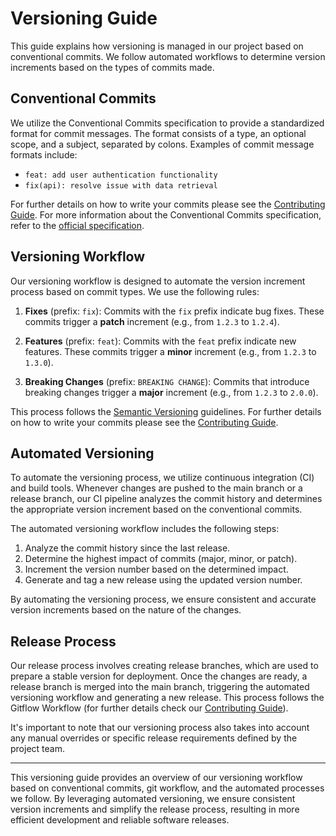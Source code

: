 # Versioning Guide

This guide explains how versioning is managed in our project based on conventional commits. We follow automated workflows to determine version increments based on the types of commits made.

## Conventional Commits

We utilize the Conventional Commits specification to provide a standardized format for commit messages. The format consists of a type, an optional scope, and a subject, separated by colons. Examples of commit message formats include:

- `feat: add user authentication functionality`
- `fix(api): resolve issue with data retrieval`

For further details on how to write your commits please see the [Contributing Guide](../contributing.md#commit-header).
For more information about the Conventional Commits specification, refer to the [official specification](https://www.conventionalcommits.org/en/v1.0.0/).

## Versioning Workflow

Our versioning workflow is designed to automate the version increment process based on commit types. We use the following rules:

1. **Fixes** (prefix: `fix`): Commits with the `fix` prefix indicate bug fixes. These commits trigger a **patch** increment (e.g., from `1.2.3` to `1.2.4`).

2. **Features** (prefix: `feat`): Commits with the `feat` prefix indicate new features. These commits trigger a **minor** increment (e.g., from `1.2.3` to `1.3.0`).

3. **Breaking Changes** (prefix: `BREAKING CHANGE`): Commits that introduce breaking changes trigger a **major** increment (e.g., from `1.2.3` to `2.0.0`).

This process follows the [Semantic Versioning](https://semver.org/) guidelines. For further details on how to write your commits please see the [Contributing Guide](../contributing.md#commit-header).

## Automated Versioning

To automate the versioning process, we utilize continuous integration (CI) and build tools. Whenever changes are pushed to the main branch or a release branch, our CI pipeline analyzes the commit history and determines the appropriate version increment based on the conventional commits.

The automated versioning workflow includes the following steps:

1. Analyze the commit history since the last release.
2. Determine the highest impact of commits (major, minor, or patch).
3. Increment the version number based on the determined impact.
4. Generate and tag a new release using the updated version number.

By automating the versioning process, we ensure consistent and accurate version increments based on the nature of the changes.


## Release Process

Our release process involves creating release branches, which are used to prepare a stable version for deployment. Once the changes are ready, a release branch is merged into the main branch, triggering the automated versioning workflow and generating a new release. This process follows the Gitflow Workflow (for further details check our [Contributing Guide](../CONTRIBUTING.MD#gitflow-workflow)).

It's important to note that our versioning process also takes into account any manual overrides or specific release requirements defined by the project team.

---

This versioning guide provides an overview of our versioning workflow based on conventional commits, git workflow, and the automated processes we follow. By leveraging automated versioning, we ensure consistent version increments and simplify the release process, resulting in more efficient development and reliable software releases.
